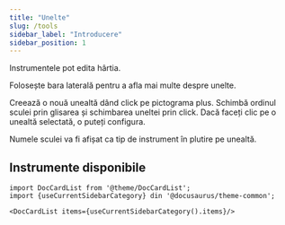 ```yaml
---
title: "Unelte"
slug: /tools
sidebar_label: "Introducere"
sidebar_position: 1
---
```



Instrumentele pot edita hârtia.

Folosește bara laterală pentru a afla mai multe despre unelte.

Creează o nouă unealtă dând click pe pictograma plus. Schimbă ordinul sculei prin glisarea și schimbarea uneltei prin click. Dacă faceți clic pe o unealtă selectată, o puteți configura.

Numele sculei va fi afișat ca tip de instrument în plutire pe unealtă.

## Instrumente disponibile

```mdx-code-block
import DocCardList from '@theme/DocCardList';
import {useCurrentSidebarCategory} din '@docusaurus/theme-common';

<DocCardList items={useCurrentSidebarCategory().items}/>
```
